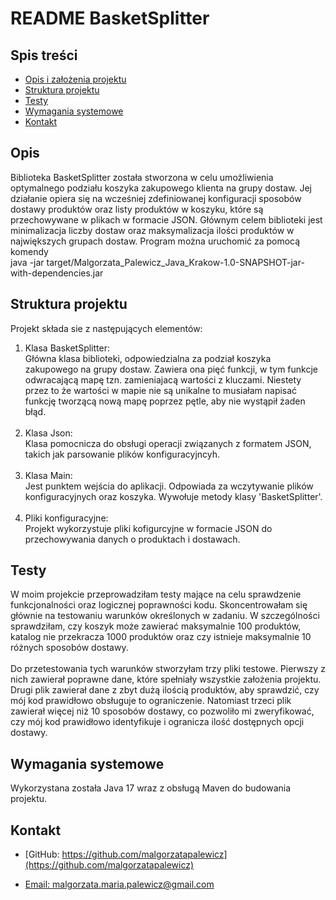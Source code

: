# README BasketSplitter

## Spis treści
* [Opis i założenia projektu](#opis)
* [Struktura projektu](#struktura-projektu)
* [Testy](#testy)
* [Wymagania systemowe](#wymagania-systemowe)
* [Kontakt](#kontakt)

## Opis
Biblioteka BasketSplitter została stworzona w celu umożliwienia optymalnego podziału koszyka 
zakupowego klienta na grupy dostaw. Jej działanie opiera się na wcześniej zdefiniowanej konfiguracji
sposobów dostawy produktów oraz listy produktów w koszyku, które są przechowywane w plikach w 
formacie JSON. Głównym celem biblioteki jest minimalizacja liczby dostaw oraz maksymalizacja ilości
produktów w największych grupach dostaw. Program można uruchomić za pomocą komendy <br> java -jar target/Malgorzata_Palewicz_Java_Krakow-1.0-SNAPSHOT-jar-with-dependencies.jar

## Struktura projektu
Projekt składa sie z następujących elementów:
1. Klasa BasketSplitter: <br> 
   Główna klasa biblioteki, odpowiedzialna za podział koszyka zakupowego na grupy dostaw.
   Zawiera ona pięć funkcji, w tym funkcje odwracającą mapę tzn. zamieniajacą wartości z kluczami.
   Niestety przez to że wartości w mapie nie są unikalne to musiałam napisać funkcję tworzącą nową mapę poprzez pętle, aby nie wystąpił żaden błąd.
   <br>
   <br>
2. Klasa Json: <br>
   Klasa pomocnicza do obsługi operacji związanych z formatem JSON, takich jak parsowanie plików konfiguracyjncyh.
   <br>
   <br>
3. Klasa Main: <br>
   Jest punktem wejścia do aplikacji. Odpowiada za wczytywanie plików konfiguracyjnych oraz koszyka. Wywołuje metody klasy 'BasketSplitter'.
   <br>
   <br>
4. Pliki konfiguracyjne:
   <br>
   Projekt wykorzystuje pliki kofigurcyjne w formacie JSON do przechowywania danych o produktach i dostawach. 

## Testy
W moim projekcie przeprowadziłam testy mające na celu sprawdzenie funkcjonalności oraz logicznej poprawności kodu. Skoncentrowałam się głównie na testowaniu warunków określonych w zadaniu. W szczególności sprawdziłam, czy koszyk może zawierać maksymalnie 100 produktów, katalog nie przekracza 1000 produktów oraz czy istnieje maksymalnie 10 różnych sposobów dostawy.
<br>
<br>
Do przetestowania tych warunków stworzyłam trzy pliki testowe. Pierwszy z nich zawierał poprawne dane, które spełniały wszystkie założenia projektu. Drugi plik zawierał dane z zbyt dużą ilością produktów, aby sprawdzić, czy mój kod prawidłowo obsługuje to ograniczenie. Natomiast trzeci plik zawierał więcej niż 10 sposobów dostawy, co pozwoliło mi zweryfikować, czy mój kod prawidłowo identyfikuje i ogranicza ilość dostępnych opcji dostawy.

## Wymagania systemowe
Wykorzystana została Java 17 wraz z obsługą Maven do budowania projektu. 

## Kontakt
- [GitHub: https://github.com/malgorzatapalewicz](https://github.com/malgorzatapalewicz)

- [Email: malgorzata.maria.palewicz@gmail.com](mailto:malgorzata.maria.palewicz@gmail.com)
